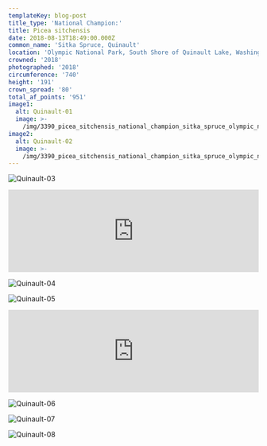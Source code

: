 ```yaml
---
templateKey: blog-post
title_type: 'National Champion:'
title: Picea sitchensis
date: 2018-08-13T18:49:00.000Z
common_name: 'Sitka Spruce, Quinault'
location: 'Olympic National Park, South Shore of Quinault Lake, Washington'
crowned: '2018'
photographed: '2018'
circumference: '740'
height: '191'
crown_spread: '80'
total_af_points: '951'
image1:
  alt: Quinault-01
  image: >-
    /img/3390_picea_sitchensis_national_champion_sitka_spruce_olympic_nationl_forest_washington_8-13-2018_american_forests_brian_kelley_full.jpg
image2:
  alt: Quinault-02
  image: >-
    /img/3390_picea_sitchensis_national_champion_sitka_spruce_olympic_nationl_forest_washington_8-13-2018_american_forests_brian_kelley_base.jpg
---
```

![Quinault-03](/img/3390_picea_sitchensis_national_champion_sitka_spruce_olympic_nationl_forest_washington_8-13-2018_american_forests_brian_kelley_detail.jpg)

<iframe width="100%" height="166" scrolling="no" frameborder="no" allow="autoplay" src="https://w.soundcloud.com/player/?url=https%3A//api.soundcloud.com/tracks/629702583&color=%23ff5500&auto_play=false&hide_related=false&show_comments=true&show_user=true&show_reposts=false&show_teaser=true"></iframe>

![Quinault-04](/img/3390_picea_sitchensis_national_champion_sitka_spruce_olympic_nationl_forest_washington_8-13-2018_american_forests_brian_kelley_trunk.jpg)

![Quinault-05](/img/3390_picea_sitchensis_national_champion_sitka_spruce_olympic_nationl_forest_washington_8-13-2018_american_forests_brian_kelley_scale.jpg)

<iframe width="100%" height="166" scrolling="no" frameborder="no" allow="autoplay" src="https://w.soundcloud.com/player/?url=https%3A//api.soundcloud.com/tracks/629709225&color=%23ff5500&auto_play=false&hide_related=false&show_comments=true&show_user=true&show_reposts=false&show_teaser=true"></iframe>

![Quinault-06](/img/3390_picea_sitchensis_national_champion_sitka_spruce_olympic_nationl_forest_washington_8-13-2018_american_forests_brian_kelley_tourists.jpg)

![Quinault-07](/img/3390_picea_sitchensis_national_champion_sitka_spruce_olympic_nationl_forest_washington_8-13-2018_american_forests_brian_kelley_needles_front.jpg)

![Quinault-08](/img/3390_picea_sitchensis_national_champion_sitka_spruce_olympic_nationl_forest_washington_8-13-2018_american_forests_brian_kelley_cone.jpg)
